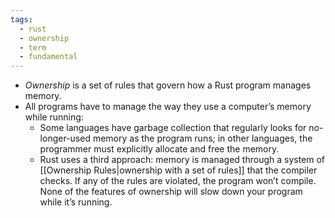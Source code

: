 ```yaml
---
tags:
  - rust
  - ownership
  - term
  - fundamental
---
```


- _Ownership_ is a set of rules that govern how a Rust program manages memory.
- All programs have to manage the way they use a computer’s memory while running:
	- Some languages have garbage collection that regularly looks for no-longer-used memory as the program runs; in other languages, the programmer must explicitly allocate and free the memory.
	- Rust uses a third approach: memory is managed through a system of [[Ownership Rules|ownership with a set of rules]] that the compiler checks. If any of the rules are violated, the program won’t compile. None of the features of ownership will slow down your program while it’s running.